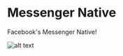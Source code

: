 # Messenger Native
Facebook's Messenger Native!

![alt text](https://cdn.rawgit.com/imton/MessengerNative/master/render/icon_256x256.png "Facebook Messenger Native!")
